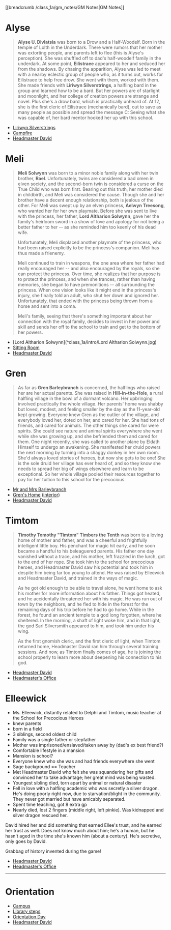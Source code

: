 [[breadcrumb /class_1a/gm_notes/GM Notes|GM Notes]]

# Alyse

> **Alyse U. Divlatsia** was born to a Drow and a Half-Woodelf. Born in the temple of Lolth in the Underdark. There were rumors that her mother was extorting people, and parents left to flee (this is Alyse's perception). She was shuffled off to dad's half-woodelf family in the underdark. At some point, **Eilistraee** appeared to her and seduced her from the shadows. By chasing the apparition, Alyse was led to meet with a nearby eclectic group of people who, as it turns out, works for Eilistraee to help free drow. She went with them, worked with them. She made friends with **Liriwyn Silverstrings**, a halfling bard in the group and learned how to be a bard. But her powers are of starlight and moonlight, and her college of creation powers are strange and novel. Plus she's a drow bard, which is practically unheard of. At 12, she is the first cleric of Eilistraee (mechanically bard), out to save as many people as possible and spread the message C: Seeing what she was capable of, her bard mentor hooked her up with this school.

* [Liriwyn Silverstrings](^class_1a/intro/liriwyn_silverstrings.jpg)
* [Campfire](^class_1a/intro/campfire.jpg)
* [Headmaster David](^uncle_david.jpg)

# Meli

> **Meli Solwynn** was born to a minor noble family along with her twin brother, **Rael**. Unfortunately, twins are considered a bad omen in elven society, and the second-born twin is considered a curse on the True Child who was born first. Bearing out this truth, her mother died in childbirth, and Meli was considered the cause. Though she and her brother have a decent enough relationship, both is jealous of the other. For Meli was swept up by an elven princess, **Aelwyn Treesong**, who wanted her for her own playmate. Before she was sent to live with the princess, her father, **Lord Altharion Solwynn**, gave her the family's heirloom sword in a show of love and apology for not being a better father to her -- as she reminded him too keenly of his dead wife. 
> 
> Unfortunately, Meli displaced another playmate of the princess, who had been raised explicitly to be the princess's companion. Meli has thus made a frienemy.
> 
> Meli continued to train in weapons, the one area where her father had really encouraged her -- and also encouraged by the royals, so she can protect the princess. Over time, she realizes that her purpose is to protect the princess, and when she trances, rather than having memories, she began to have premonitions -- all surrounding the princess. When one vision looks like it might end in the princess's injury, she finally told an adult, who shut her down and ignored her. Unfortunately, that ended with the princess being thrown from a horse and sent into a coma. 
> 
> Meli's family, seeing that there's something important about her connection with the royal family, decides to invest in her power and skill and sends her off to the school to train and get to the bottom of her powers.

* [Lord Altharion Solwynn](^class_1a/intro/Lord Altharion Solwynn.jpg)
* [Sitting Room](^class_1a/intro/sitting_room.jpg)
* [Headmaster David](^uncle_david.jpg)

# Gren

> As far as **Gren Barleybranch** is concerned, the halflings who raised her are her actual parents. She was raised in **Hill-in-the-Hole**, a rural halfling village in the bowl of a dormant volcano. Her upbringing involved practically the whole village. Her parents' home was shabby but loved, modest, and feeling smaller by the day as the 11-year-old kept growing. Everyone knew Gren as the outlier of the village, and everybody loved her, doted on her, and cared for her. She had tons of friends, and cared for animals. The other things she cared for were spirits. She could see nature and animal spirits everywhere she went while she was growing up, and she befriended them and cared for them. One night recently, she was called to another plane by Eldath Himself to undergo an awakening. She manifested her druid powers the next morning by turning into a shaggy donkey in her own room. She'd always loved stories of heroes, but now she gets to be one! She is the sole druid her village has ever heard of, and so they know she needs to spread her big ol' wings elsewhere and learn to be exceptional. So her whole village pooled their resources together to pay for her tuition to this school for the precocious.

* [Mr and Mrs Barleybranch](^class_1a/intro/grens_family.jpg)
* [Gren's Home](^class_1a/intro/grens_house.jpg) ([interior](^class_1a/intro/grens_house_interior.jpg))
* [Headmaster David](^uncle_david.jpg)

# Timtom

> **Timothy Tomothy "Timtom" Timbers the Tenth** was born to a loving home of mother and father, and was a cheerful and frightfully intelligent little boy. His penchant for magic hit early, and he soon became a handful to his beleaguered parents. His father one day vanished without a trace, and his mother, left frazzled in the lurch, got to the end of her rope. She took him to the school for precocious heroes, and Headmaster David saw his potential and took him in despite him being far too young to attend. He was raised by Elleewick and Headmaster David, and trained in the ways of magic.
> 
> As he got old enough to be able to travel alone, he went home to ask his mother for more information about his father. Things got heated, and he accidentally threatened her with his magic. He was run out of town by the neighbors, and he fled to hide in the forest for the remaining days of his trip before he had to go home. While in the forest, he found an ancient temple to a god long forgotten, where he sheltered. In the morning, a shaft of light woke him, and in that light, the god Sarl Silversmith appeared to him, and took him under his wing. 
> 
> As the first gnomish cleric, and the first cleric of light, when Timtom returned home, Headmaster David ran him through several training sessions. And now, as Timtom finally comes of age, he is joining the school properly to learn more about deepening his connection to his god.

* [Headmaster David](^uncle_david.jpg)
* [Headmaster's Office](^class_1a/headmasters_office.jpg)

# Elleewick

- Ms. Elleewick, distantly related to Delphi and Timtom, music teacher at the School for Precocious Heroes
- knew parents
- born in a field
- 3 siblings, second oldest child
- Family was a single father or stepfather
- Mother was imprisoned/enslaved/taken away by (dad's ex best friend?)
- Comfortable lifestyle in a mansion
- Mansion is school?
- Everyone knew who she was and had friends everywhere she went
- Sage background == Teacher
- Met Headmaster David who felt she was squandering her gifts and convinced her to take advantage; her great mind was being wasted.
- Youngest sibling died, torn apart by animal or natural disaster
- Fell in love with a halfling academic who was secretly a silver dragon. He's doing poorly right now, due to starvation/blight in the community. They never got married but have amicably separated.
- Spent time teaching, got 8 extra gp
- Nearly died, lost 2 fingers (middle right, left pinkie). Was kidnapped and silver dragon rescued her. 

David hired her and did something that earned Ellee's trust, and he earned her trust as well. Does not know much about him; he's a human, but he hasn't aged in the time she's known him (about a century). He's secretive, only goes by David.

Grabbag of history invented during the game!

* [Headmaster David](^uncle_david.jpg)
* [Headmaster's Office](^class_1a/headmasters_office.jpg)

----

# Orientation

* [Campus](^class_1a/campus.jpg)
* [Library steps](^class_1a/library_steps.jpg)
* [Orientation Day](^class_1a/intro/orientation_day.jpg)
* [Headmaster David](^uncle_david.jpg)

